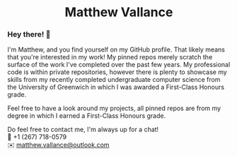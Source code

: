 <h1 align="center">Matthew Vallance</h1>

### Hey there! 👋
I'm Matthew, and you find yourself on my GitHub profile. That likely means that you're interested in my work! My pinned repos merely scratch the surface of the work I've completed over the past few years. My professional code is within private repositories, however there is plenty to showcase my skills from my recently completed undergraduate computer science from the University of Greenwich in which I was awarded a First-Class Honours grade.

Feel free to have a look around my projects, all pinned repos are from my degree in which I earned a First-Class Honours grade.

Do feel free to contact me, I'm always up for a chat!<br>
📲 +1 (267) 718-0579<br>
✉️ matthew.vallance@outlook.com
